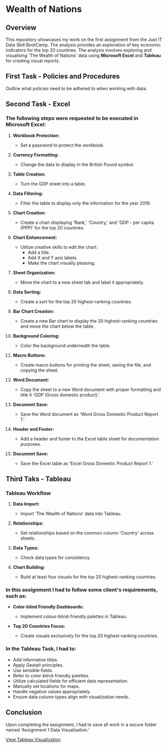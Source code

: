 # Wealth of Nations 

## Overview

This repository showcases my work on the first assignment from the Just IT Data Skill BootCamp. The analysis provides an exploration of key economic indicators for the top 20 countries. 
The analysis involves exploring and visualising 'The Wealth of Nations' data using **Microsoft Excel** and **Tableau** for creating visual reports.

## First Task - Policies and Procedures

Outline what policies need to be adhered to when working with data.

## Second Task - Excel

### The following steps were requested to be executed in Microsoft Excel: 

1. **Workbook Protection:**
   - Set a password to protect the workbook.

2. **Currency Formatting:**
   - Change the data to display in the British Pound symbol.

3. **Table Creation:**
   - Turn the GDP sheet into a table.

4. **Data Filtering:**
   - Filter the table to display only the information for the year 2019.

5. **Chart Creation:**
   - Create a chart displaying 'Rank,' 'Country,' and 'GDP - per capita (PPP)' for the top 20 countries.

6. **Chart Enhancement:**
   - Utilize creative skills to edit the chart:
     - Add a title.
     - Add X and Y axis labels.
     - Make the chart visually pleasing.

7. **Sheet Organization:**
   - Move the chart to a new sheet tab and label it appropriately.

8. **Data Sorting:**
   - Create a sort for the top 20 highest-ranking countries.

9. **Bar Chart Creation:**
   - Create a new Bar chart to display the 20 highest-ranking countries and move the chart below the table.

10. **Background Coloring:**
    - Color the background underneath the table.

11. **Macro Buttons:**
    - Create macro buttons for printing the sheet, saving the file, and copying the sheet.

12. **Word Document:**
    - Copy the sheet to a new Word document with proper formatting and title it 'GDP (Gross domestic product).'

13. **Document Save:**
    - Save the Word document as 'Word Gross Domestic Product Report 1.'

14. **Header and Footer:**
    - Add a header and footer to the Excel table sheet for documentation purposes.

15. **Document Save:**
    - Save the Excel table as 'Excel Gross Domestic Product Report 1.'

## Third Taks - Tableau

### Tableau Workflow

1. **Data Import:**
   - Import 'The Wealth of Nations' data into Tableau.

2. **Relationships:**
   - Set relationships based on the common column 'Country' across sheets.

3. **Data Types:**
   - Check data types for consistency.

4. **Chart Building:**
   - Build at least four visuals for the top 20 highest-ranking countries.

### In this assignment I had to follow some client's requirements, such as:

- **Color-blind Friendly Dashboards:**
  - Implement colour-blind-friendly palettes in Tableau.
  
- **Top 20 Countries Focus:**
  - Create visuals exclusively for the top 20 highest-ranking countries.

### In the Tableau Task, I had to:

- Add informative titles.
- Apply Gestalt principles.
- Use sensible fields.
- Refer to color-blind-friendly palettes.
- Utilize calculated fields for efficient data representation.
- Manually set locations for maps.
- Handle negative values appropriately.
- Ensure data column types align with visualization needs.

## Conclusion

Upon completing the assignment, I had to save all work in a secure folder named 'Assignment 1 Data Visualisation.'

[View Tableau Visualization](https://public.tableau.com/views/TheWealthofNations_16972913102120/TheWealthofNations?:language=en-GB&:display_count=n&:origin=viz_share_link)


